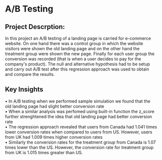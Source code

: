 # A/B Testing 

## Project Descrption:

In this project an A/B testing of a landing page is carried for e-commerce website. On one hand there was a control group in which the website visitors were shown the old landing page and on the other hand the treatment group were shown the new page. Finally for each user group the conversion was recorded (that is when a user decides to pay for the company's product). The null and alternative hypothesis had to be setup and carry out A/B test after this regression approach was used to obtain and compare the results.

## Key Insights

• In A/B testing when we performed sample simulation we found that the old landing page had slight better conversion rate <br>
• When a similar analysis was perfomed using built-in function the z_score further strenghtened the idea that old landing page had better conversion rate <br>
• The regression approach revealed that users from Canada had 1.041 times lower conversion rates when compared to users from US. However, users from UK had 1.009 times higher conversion rates <br>
• Similarly the conversion rates for the treatment group from Canada is 1.07 times lower than the US. However, the conversion rate for treatment group from UK is 1.015 times greater than US.
